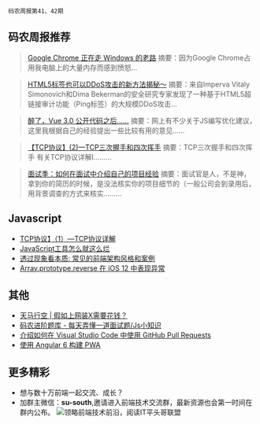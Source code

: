 `码农周报第41、42期`

码农周报推荐
-------

> [Google Chrome 正在走 Windows 的老路](https://mp.weixin.qq.com/s/8yWtQXwR-J_1lIzV-oVdqA)
> 摘要：因为Google Chrome占用我电脑上的大量内存而感到愤怒…

> [HTML5标签也可以DDoS攻击的新方法揭秘～](https://mp.weixin.qq.com/s/A7xuMe_1oXl3S92jBkEDSA)
> 摘要：来自Imperva Vitaly Simonovich和Dima Bekerman的安全研究专家发现了一种基于HTML5超链接审计功能（Ping标签）的大规模DDoS攻击…

> [醉了，Vue 3.0 公开代码之后……](https://mp.weixin.qq.com/s/pf5jhsFtaTcszmwK5y34Qg)
> 摘要：网上有不少关于JS编写优化建议，这里我根据自己的经验提出一些比较有用的意见……

> [【TCP协议】(2)—TCP三次握手和四次挥手](https://www.javascriptc.com/3036.html)
> 摘要：TCP三次握手和四次挥手 有关TCP协议详解I………

> [面试季：如何在面试中介绍自己的项目经验](https://mp.weixin.qq.com/s/VRIOdGmV_y-hVk3tYUhZmw)
> 摘要：面试官是人，不是神，拿到你的简历的时候，是没法核实你的项目细节的（一般公司会到录用后，用背景调查的方式来核实………



Javascript
-------
+ [TCP协议】（1）—TCP协议详解](https://www.javascriptc.com/3034.html)
+ [JavaScript工具怎么就这么烂](https://mp.weixin.qq.com/s/CDosIIoRLD6eteLS0_x2-w)
+ [透过现象看本质: 常见的前端架构风格和案例](https://mp.weixin.qq.com/s/bUGrE9QT_Yc8Fem1SshZYw)
+ [Array.prototype.reverse 在 iOS 12 中表现异常](https://javascriptweekly.com/link/53196/web)

其他
-------
+ [天马行空 | 假如上网装X需要花钱？](https://mp.weixin.qq.com/s/AZ2tLdRQHmk2l6lMqywcqw)
+ [码农进阶题库 - 每天弄懂一道面试题/Js小知识](https://www.javascriptc.com/interview-tips/)
+ [介绍如何在 Visual Studio Code 中使用 GitHub Pull Requests](https://javascriptweekly.com/link/52892/web)
+ [使用 Angular 6 构建 PWA](https://javascriptweekly.com/link/53195/web)

更多精彩
-------
+ 想与数十万前端一起交流、成长？
+ 加群主微信：**su-south**,邀请进入前端技术交流群，最新资源也会第一时间在群内公布。
![领略前端技术前沿，阅读IT平头哥联盟](https://user-images.githubusercontent.com/18324563/70633966-608b2980-1c6c-11ea-8123-34f1fd13484e.png)





